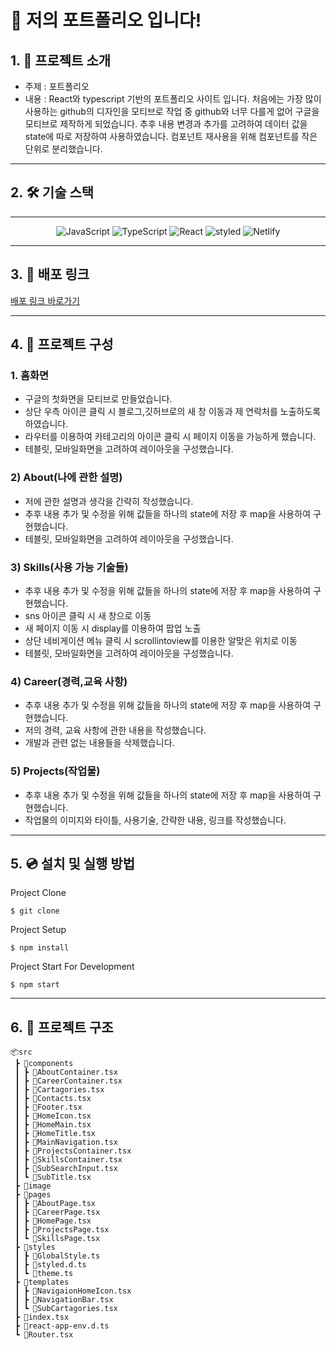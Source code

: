 # 📝 저의 포트폴리오 입니다!
## 1. 💁 프로젝트 소개

- 주제 : 포트폴리오
- 내용 : React와 typescript 기반의 포트폴리오 사이트 입니다. 처음에는 가장 많이 사용하는 github의 디자인을 모티브로 작업 중 github와 너무 다를게 없어 구글을 모티브로 제작하게 되었습니다. 추후 내용 변경과 추가를 고려하여 데이터 값을 state에 따로 저장하여 사용하였습니다. 컴포넌트 재사용을 위해 컴포넌트를 작은 단위로 분리했습니다.

---

## 2. 🛠️ 기술 스택
---
<p align="center">
<img alt="JavaScript" src="https://img.shields.io/badge/javascript-%23323330.svg?style=for-the-badge&logo=javascript&logoColor=%23F7DF1E" />
<img alt="TypeScript" src = "https://img.shields.io/badge/TypeScript-%231572B6.svg?style=for-the-badge&logo=TypeScript&logoColor=white" />
<img alt="React" src="https://img.shields.io/badge/react-%2320232a.svg?style=for-the-badge&logo=react&logoColor=%2361DAFB" />
<img alt="styled" src="https://img.shields.io/badge/styled--components-DB7093?style=for-the-badge&logo=styled-components&logoColor=white" />
 <img alt="Netlify" src="https://img.shields.io/badge/netlify-%23000000.svg?style=for-the-badge&logo=netlify&logoColor=#00C7B7" />

---


## 3. 🔗 배포 링크

[배포 링크 바로가기](https://condescending-ritchie-dfc6dc.netlify.app) 

---

## 4. 📄 프로젝트 구성

### 1. 홈화면

- 구글의 첫화면을 모티브로 만들었습니다.
- 상단 우측 아이콘 클릭 시 블로그,깃허브로의 새 창 이동과 제 연락처를 노출하도록 하였습니다.
- 라우터를 이용하여 카테고리의 아이콘 클릭 시 페이지 이동을 가능하게 했습니다.
- 테블릿, 모바일화면을 고려하여 레이아웃을 구성했습니다.

### 2) About(나에 관한 설명)

- 저에 관한 설명과 생각을 간략히 작성했습니다.
- 추후 내용 추가 및 수정을 위해 값들을 하나의 state에 저장 후 map을 사용하여 구현했습니다.
- 테블릿, 모바일화면을 고려하여 레이아웃을 구성했습니다.

### 3) Skills(사용 가능 기술들)

- 추후 내용 추가 및 수정을 위해 값들을 하나의 state에 저장 후 map을 사용하여 구현했습니다.
- sns 아이콘 클릭 시 새 창으로 이동
- 새 페이지 이동 시 display를 이용하여 팝업 노출
- 상단 네비게이션 메뉴 클릭 시 scrollintoview를 이용한 알맞은 위치로 이동
- 테블릿, 모바일화면을 고려하여 레이아웃을 구성했습니다.
  
### 4) Career(경력,교육 사항)
  
- 추후 내용 추가 및 수정을 위해 값들을 하나의 state에 저장 후 map을 사용하여 구현했습니다.
- 저의 경력, 교육 사항에 관한 내용을 작성했습니다.
- 개발과 관련 없는 내용들을 삭제했습니다.
  
### 5) Projects(작업물)
  
- 추후 내용 추가 및 수정을 위해 값들을 하나의 state에 저장 후 map을 사용하여 구현했습니다.
- 작업물의 이미지와 타이틀, 사용기술, 간략한 내용, 링크를 작성했습니다.

---

## 5. 💿 설치 및 실행 방법

Project Clone

`$ git clone` 

Project Setup

`$ npm install`

Project Start For Development

`$ npm start`

---

## 6. 🌲 프로젝트 구조
```
📦src
 ┣ 📂components
 ┃ ┣ 📜AboutContainer.tsx
 ┃ ┣ 📜CareerContainer.tsx
 ┃ ┣ 📜Cartagories.tsx
 ┃ ┣ 📜Contacts.tsx
 ┃ ┣ 📜Footer.tsx
 ┃ ┣ 📜HomeIcon.tsx
 ┃ ┣ 📜HomeMain.tsx
 ┃ ┣ 📜HomeTitle.tsx
 ┃ ┣ 📜MainNavigation.tsx
 ┃ ┣ 📜ProjectsContainer.tsx
 ┃ ┣ 📜SkillsContainer.tsx
 ┃ ┣ 📜SubSearchInput.tsx
 ┃ ┗ 📜SubTitle.tsx
 ┣ 📂image
 ┣ 📂pages
 ┃ ┣ 📜AboutPage.tsx
 ┃ ┣ 📜CareerPage.tsx
 ┃ ┣ 📜HomePage.tsx
 ┃ ┣ 📜ProjectsPage.tsx
 ┃ ┗ 📜SkillsPage.tsx
 ┣ 📂styles
 ┃ ┣ 📜GlobalStyle.ts
 ┃ ┣ 📜styled.d.ts
 ┃ ┗ 📜theme.ts
 ┣ 📂templates
 ┃ ┣ 📜NavigaionHomeIcon.tsx
 ┃ ┣ 📜NavigationBar.tsx
 ┃ ┗ 📜SubCartagories.tsx
 ┣ 📜index.tsx
 ┣ 📜react-app-env.d.ts
 ┗ 📜Router.tsx
 ```
